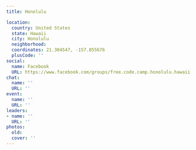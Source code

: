 ```yaml
---
title: Honolulu

location:
  country: United States
  state: Hawaii
  city: Honolulu
  neighborhood: 
  coordinates: 21.304547, -157.855676
  plusCode: ''
social:
  name: Facebook
  URL: https://www.facebook.com/groups/free.code.camp.honolulu.hawaii
chat:
  name: ''
  URL: ''
event:
  name: ''
  URL: ''
leaders:
- name: ''
  URL: ''
photos:
  old: 
  cover: ''
---
```

